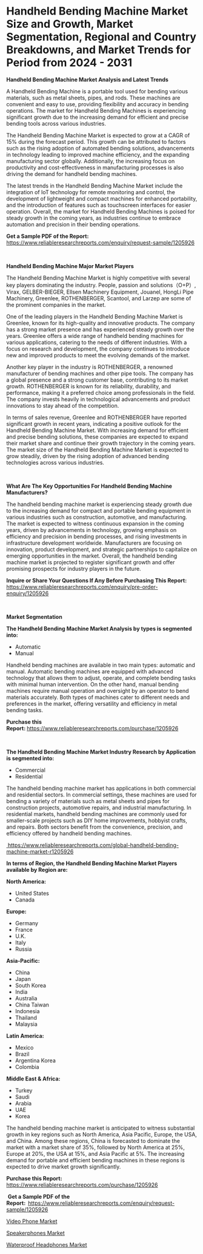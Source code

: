 <p><h1>Handheld Bending Machine Market Size and Growth, Market Segmentation, Regional and Country Breakdowns, and Market Trends for Period from 2024 -  2031</h1></p><p><strong>Handheld Bending Machine Market Analysis and Latest Trends</strong></p>
<p><p>A Handheld Bending Machine is a portable tool used for bending various materials, such as metal sheets, pipes, and rods. These machines are convenient and easy to use, providing flexibility and accuracy in bending operations. The market for Handheld Bending Machines is experiencing significant growth due to the increasing demand for efficient and precise bending tools across various industries.</p><p>The Handheld Bending Machine Market is expected to grow at a CAGR of 15% during the forecast period. This growth can be attributed to factors such as the rising adoption of automated bending solutions, advancements in technology leading to improved machine efficiency, and the expanding manufacturing sector globally. Additionally, the increasing focus on productivity and cost-effectiveness in manufacturing processes is also driving the demand for handheld bending machines.</p><p>The latest trends in the Handheld Bending Machine Market include the integration of IoT technology for remote monitoring and control, the development of lightweight and compact machines for enhanced portability, and the introduction of features such as touchscreen interfaces for easier operation. Overall, the market for Handheld Bending Machines is poised for steady growth in the coming years, as industries continue to embrace automation and precision in their bending operations.</p></p>
<p><strong>Get a Sample PDF of the Report:&nbsp;</strong> <a href="https://www.reliableresearchreports.com/enquiry/request-sample/1205926">https://www.reliableresearchreports.com/enquiry/request-sample/1205926</a></p>
<p>&nbsp;</p>
<p><strong>Handheld Bending Machine Major Market Players</strong></p>
<p><p>The Handheld Bending Machine Market is highly competitive with several key players dominating the industry. People, passion and solutions（O+P）, Virax, GELBER-BIEGER, Ellsen Machinery Equipment, Jouanel, HongLi Pipe Machinery, Greenlee, ROTHENBERGER, Scantool, and Larzep are some of the prominent companies in the market. </p><p>One of the leading players in the Handheld Bending Machine Market is Greenlee, known for its high-quality and innovative products. The company has a strong market presence and has experienced steady growth over the years. Greenlee offers a wide range of handheld bending machines for various applications, catering to the needs of different industries. With a focus on research and development, the company continues to introduce new and improved products to meet the evolving demands of the market.</p><p>Another key player in the industry is ROTHENBERGER, a renowned manufacturer of bending machines and other pipe tools. The company has a global presence and a strong customer base, contributing to its market growth. ROTHENBERGER is known for its reliability, durability, and performance, making it a preferred choice among professionals in the field. The company invests heavily in technological advancements and product innovations to stay ahead of the competition.</p><p>In terms of sales revenue, Greenlee and ROTHENBERGER have reported significant growth in recent years, indicating a positive outlook for the Handheld Bending Machine Market. With increasing demand for efficient and precise bending solutions, these companies are expected to expand their market share and continue their growth trajectory in the coming years. The market size of the Handheld Bending Machine Market is expected to grow steadily, driven by the rising adoption of advanced bending technologies across various industries.</p></p>
<p>&nbsp;</p>
<p><strong>What Are The Key Opportunities For Handheld Bending Machine Manufacturers?</strong></p>
<p><p>The handheld bending machine market is experiencing steady growth due to the increasing demand for compact and portable bending equipment in various industries such as construction, automotive, and manufacturing. The market is expected to witness continuous expansion in the coming years, driven by advancements in technology, growing emphasis on efficiency and precision in bending processes, and rising investments in infrastructure development worldwide. Manufacturers are focusing on innovation, product development, and strategic partnerships to capitalize on emerging opportunities in the market. Overall, the handheld bending machine market is projected to register significant growth and offer promising prospects for industry players in the future.</p></p>
<p><strong>Inquire or Share Your Questions If Any Before Purchasing This Report:</strong> <a href="https://www.reliableresearchreports.com/enquiry/pre-order-enquiry/1205926">https://www.reliableresearchreports.com/enquiry/pre-order-enquiry/1205926</a></p>
<p>&nbsp;</p>
<p><strong>Market Segmentation</strong></p>
<p><strong>The Handheld Bending Machine Market Analysis by types is segmented into:</strong></p>
<p><ul><li>Automatic</li><li>Manual</li></ul></p>
<p><p>Handheld bending machines are available in two main types: automatic and manual. Automatic bending machines are equipped with advanced technology that allows them to adjust, operate, and complete bending tasks with minimal human intervention. On the other hand, manual bending machines require manual operation and oversight by an operator to bend materials accurately. Both types of machines cater to different needs and preferences in the market, offering versatility and efficiency in metal bending tasks.</p></p>
<p><strong>Purchase this Report:&nbsp;</strong><a href="https://www.reliableresearchreports.com/purchase/1205926">https://www.reliableresearchreports.com/purchase/1205926</a></p>
<p>&nbsp;</p>
<p><strong>The Handheld Bending Machine Market Industry Research by Application is segmented into:</strong></p>
<p><ul><li>Commercial</li><li>Residential</li></ul></p>
<p><p>The handheld bending machine market has applications in both commercial and residential sectors. In commercial settings, these machines are used for bending a variety of materials such as metal sheets and pipes for construction projects, automotive repairs, and industrial manufacturing. In residential markets, handheld bending machines are commonly used for smaller-scale projects such as DIY home improvements, hobbyist crafts, and repairs. Both sectors benefit from the convenience, precision, and efficiency offered by handheld bending machines.</p></p>
<p><a href="https://www.reliableresearchreports.com/global-handheld-bending-machine-market-r1205926">&nbsp;https://www.reliableresearchreports.com/global-handheld-bending-machine-market-r1205926</a></p>
<p><strong>In terms of Region, the Handheld Bending Machine Market Players available by Region are:</strong></p>
<p>
    <p> <strong> North America: </strong>
        <ul>
            <li>United States</li>
            <li>Canada</li>
        </ul>
        </p> 
    <p> <strong> Europe: </strong>
        <ul>
            <li>Germany</li>
            <li>France</li>
            <li>U.K.</li>
            <li>Italy</li>
            <li>Russia</li>
        </ul>
        </p> 
    <p> <strong> Asia-Pacific: </strong>
        <ul>
            <li>China</li>
            <li>Japan</li>
            <li>South Korea</li>
            <li>India</li>
            <li>Australia</li>
            <li>China Taiwan</li>
            <li>Indonesia</li>
            <li>Thailand</li>
            <li>Malaysia</li>
        </ul>
        </p> 
    <p> <strong> Latin America: </strong>
        <ul>
            <li>Mexico</li>
            <li>Brazil</li>
            <li>Argentina Korea</li>
            <li>Colombia</li>
        </ul>
        </p> 
    <p> <strong> Middle East & Africa: </strong>
        <ul>
            <li>Turkey</li>
            <li>Saudi</li>
            <li>Arabia</li>
            <li>UAE</li>
            <li>Korea</li>
        </ul>
    </p>
    </p>
<p><p>The handheld bending machine market is anticipated to witness substantial growth in key regions such as North America, Asia Pacific, Europe, the USA, and China. Among these regions, China is forecasted to dominate the market with a market share of 35%, followed by North America at 25%, Europe at 20%, the USA at 15%, and Asia Pacific at 5%. The increasing demand for portable and efficient bending machines in these regions is expected to drive market growth significantly.</p></p>
<p><strong>Purchase this Report: </strong><a href="https://www.reliableresearchreports.com/purchase/1205926">https://www.reliableresearchreports.com/purchase/1205926</a></p>
<p>&nbsp;<strong>Get a Sample PDF of the Report:&nbsp;&nbsp;</strong><a href="https://www.reliableresearchreports.com/enquiry/request-sample/1205926">https://www.reliableresearchreports.com/enquiry/request-sample/1205926</a></p>
<p><strong></strong></p>
<p><p><a href="https://www.linkedin.com/pulse/video-phone-market-size-trends-complete-industry-overview-2024-x7lsf?trackingId=uO1GHwnAd%2F6gvwSztlrZtQ%3D%3D">Video Phone Market</a></p><p><a href="https://www.linkedin.com/pulse/decoding-speakerphones-market-metrics-share-trends-growth-patterns-b00bf?trackingId=mhrTW%2B3u%2Fu8flJ%2F%2BE4patQ%3D%3D">Speakerphones Market</a></p><p><a href="https://www.linkedin.com/pulse/waterproof-headphonesnbspmarket-focuses-market-share-size-projected-kpptf?trackingId=6MJ80QqL2G5kPoJPop7Syg%3D%3D">Waterproof Headphones Market</a></p></p>